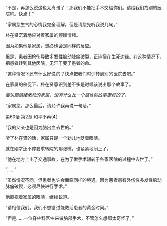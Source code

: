 “不是，再怎么说这也太离谱了！那我们不能把手术交给你们。请给我们找别的医院吧。快点！”

“家属您生气的心情我完全理解。但是请您先听我说几句。”

朴在贤沉着地应对着家属的烦躁情绪。

因为如果他是家属，想必也会是同样的反应。

但是，患者因枪伤导致多发性脑动脉瘤破裂，正徘徊在生死边缘。在这种情况下，把患者转到其他医院，无异于要了患者的命。

“这种情况下还有什么好说的？快点把我们时训转到别的医院去吧。”

在家属的催促下，朴在贤意识到差不多是时候该说出那个故事了。

*要说服情绪激动的家属，没有什么比一个感性的故事更好的了。*

“家属您。那么最后，请允许我再说一句话。”

第60话 第2章 和平不再(4)

“我的父亲也是因为脑出血去世的。”

听了朴在贤的话，家属只是一个劲儿地眨着眼睛。

就在刚才还不停要求转院的那张嘴，也紧紧地闭上了。

“他在地方上出了交通事故，在为了做手术辗转于各家医院的过程中去世了。”

“……”

“虽然情况不同，但患者也许会面临同样的境遇。因为患者患有外伤性多发性脑动脉瘤破裂，必须尽快进行手术。”

他直视着家属的眼睛，继续说道。

“请相信我们。我们不想错过能救活患者的黄金时间。”

“但是……一位脊柱科医生来做脑部手术，不管怎么想都太奇怪了。”
